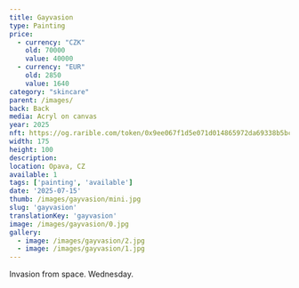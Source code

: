 ```yaml
---
title: Gayvasion
type: Painting
price:
  - currency: "CZK"
    old: 70000
    value: 40000
  - currency: "EUR"
    old: 2850
    value: 1640
category: "skincare"
parent: /images/
back: Back
media: Acryl on canvas
year: 2025
nft: https://og.rarible.com/token/0x9ee067f1d5e071d014865972da69338b5bcdb246:43734702888156210097807191621251770477089412981983422281406974448217427542017
width: 175
height: 100
description: 
location: Opava, CZ
available: 1
tags: ['painting', 'available']
date: '2025-07-15'
thumb: /images/gayvasion/mini.jpg
slug: 'gayvasion'
translationKey: 'gayvasion'
image: /images/gayvasion/0.jpg
gallery:
  - image: /images/gayvasion/2.jpg
  - image: /images/gayvasion/1.jpg
---
```

Invasion from space. Wednesday.
